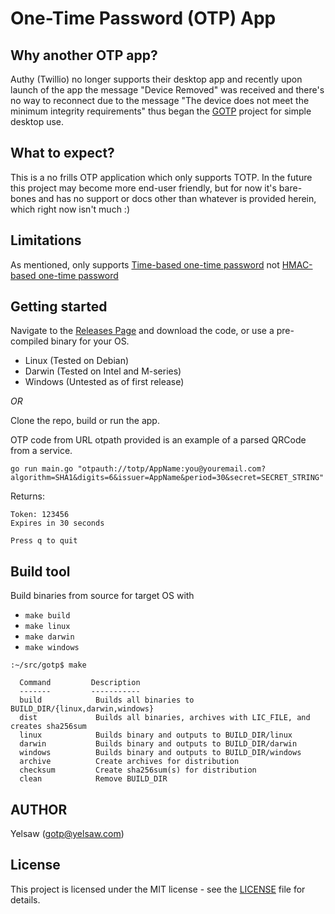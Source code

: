 # One-Time Password (OTP) App

## Why another OTP app?
Authy (Twillio) no longer supports their desktop app and recently upon launch of the app the message "Device Removed" was received and there's no way to reconnect due to the message "The device does not meet the minimum integrity requirements" thus began the [GOTP](https://github.com/yelsaw/gotp) project for simple desktop use.

## What to expect?
This is a no frills OTP application which only supports TOTP.
In the future this project may become more end-user friendly, but for now it's bare-bones and has no support or docs other than whatever is provided herein, which right now isn't much :)

## Limitations
As mentioned, only supports [Time-based one-time password](https://en.wikipedia.org/wiki/Time-based_one-time_password) not [HMAC-based one-time password](https://en.wikipedia.org/wiki/HMAC-based_one-time_password)

## Getting started

Navigate to the [Releases Page](https://github.com/yelsaw/gotp/releases) and download the code, or use a pre-compiled binary for your OS.
 - Linux (Tested on Debian)
 - Darwin (Tested on Intel and M-series)
 - Windows (Untested as of first release)

*OR*

Clone the repo, build or run the app.

OTP code from URL
otpath provided is an example of a parsed QRCode from a service.
```
go run main.go "otpauth://totp/AppName:you@youremail.com?algorithm=SHA1&digits=6&issuer=AppName&period=30&secret=SECRET_STRING"
```

Returns:
```
Token: 123456
Expires in 30 seconds

Press q to quit

```

## Build tool

Build binaries from source for target OS with
 
 - `make build`
 - `make linux`
 - `make darwin`
 - `make windows`


```
:~/src/gotp$ make

  Command         Description
  -------         -----------
  build            Builds all binaries to BUILD_DIR/{linux,darwin,windows}
  dist             Builds all binaries, archives with LIC_FILE, and creates sha256sum
  linux            Builds binary and outputs to BUILD_DIR/linux
  darwin           Builds binary and outputs to BUILD_DIR/darwin
  windows          Builds binary and outputs to BUILD_DIR/windows
  archive          Create archives for distribution
  checksum         Create sha256sum(s) for distribution
  clean            Remove BUILD_DIR

```

## AUTHOR

Yelsaw (gotp@yelsaw.com)

## License

This project is licensed under the MIT license - see the [LICENSE](https://github.com/yelsaw/gotp/blob/main/LICENSE) file for details.
